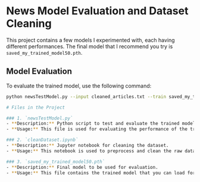 # News Model Evaluation and Dataset Cleaning

This project contains a few models I experimented with, each having different performances. The final model that I recommend you try is `saved_my_trained_model50.pth`. 

## Model Evaluation

To evaluate the trained model, use the following command:

```bash
python newsTestModel.py --input cleaned_articles.txt --train saved_my_trained_model50.pth --evaluate --batch-size 64 --context-size 128 --n-embd 128 --n-head 4 --n-layer 4 --dropout 0.1

# Files in the Project

### 1. `newsTestModel.py`
- **Description:** Python script to test and evaluate the trained model.
- **Usage:** This file is used for evaluating the performance of the trained model on unseen data. It will load the model and perform inference on a given test dataset.

### 2. `cleanDataset.ipynb`
- **Description:** Jupyter notebook for cleaning the dataset.
- **Usage:** This notebook is used to preprocess and clean the raw dataset. It will handle tasks like removing unwanted characters, normalizing text, and splitting the dataset for training and validation.

### 3. `saved_my_trained_model50.pth`
- **Description:** Final model to be used for evaluation.
- **Usage:** This file contains the trained model that you can load for testing or further evaluation. The model is saved in PyTorch's `.pth` format.

